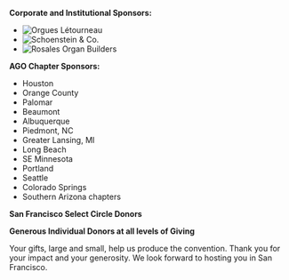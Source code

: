 **Corporate and Institutional Sponsors:**

<ul class="sponsors">
  <li><img src="/img/sponsors/letourneau.png" alt="Orgues Létourneau" style="aspect-ratio:300/113"></li>
  <li><img src="/img/sponsors/schoenstein.png" alt="Schoenstein & Co." style="aspect-ratio:600/160"></li>
  <li><img src="/img/sponsors/rosales.png" alt="Rosales Organ Builders" style="aspect-ratio:450/140"></li>
</ul>

**AGO Chapter Sponsors:**

<ul class="sponsors">
  <li>Houston</li>
  <li>Orange County</li>
  <li>Palomar</li>
  <li>Beaumont</li>
  <li>Albuquerque</li>
  <li>Piedmont, NC</li>
  <li>Greater Lansing, MI</li>
  <li>Long Beach</li>
  <li>SE Minnesota</li>
  <li>Portland</li>
  <li>Seattle</li>
  <li>Colorado Springs</li>
  <li>Southern Arizona chapters</li>
</ul>

**San Francisco Select Circle Donors**

**Generous Individual Donors at all levels of Giving**

Your gifts, large and small, help us produce the convention. Thank you for your impact and your
generosity. We look forward to hosting you in San Francisco.

